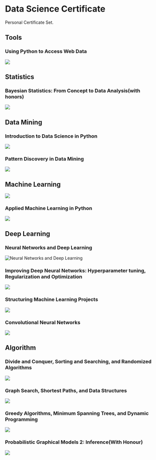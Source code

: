 # Data Science Certificate
Personal Certificate Set.

## Tools

### Using Python to Access Web Data

![](ceretificates/accesswebdata.png)

## Statistics

### Bayesian Statistics: From Concept to Data Analysis(with honors)

![](ceretificates/bayes.png)

## Data Mining

### Introduction to Data Science in Python

![](ceretificates/ds101.png)

### Pattern Discovery in Data Mining

![](ceretificates/pddm.png)

## Machine Learning

![](ceretificates/ml.png)

### Applied Machine Learning in Python

![](ceretificates/applied_ml.png)

## Deep Learning

### Neural Networks and Deep Learning

![Neural Networks and Deep Learning](ceretificates/dl1.png)

### Improving Deep Neural Networks: Hyperparameter tuning, Regularization and Optimization

![](ceretificates/dl2.png)

### Structuring Machine Learning Projects

![](ceretificates/dl3.png)

### Convolutional Neural Networks

![](ceretificates/cnn.png)

## Algorithm

### Divide and Conquer, Sorting and Searching, and Randomized Algorithms

![](ceretificates/Algorithm1.png)

### Graph Search, Shortest Paths, and Data Structures

![](ceretificates/Algorithm2.png)

### Greedy Algorithms, Minimum Spanning Trees, and Dynamic Programming

![](ceretificates/Algorithm3.png)

### Probabilistic Graphical Models 2: Inference(With Honour)

![](ceretificates/PGM2.png)